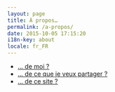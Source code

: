 ```yaml
---
layout: page
title: À propos…
permalink: /a-propos/
date: 2015-10-05 17:15:20
i18n-key: about
locale: fr_FR
---
```


* [… de moi ?](/a-propos/moi/)
* [… de ce que je veux partager ?](/a-propos/partage/)
* [… de ce site ?](/a-propos/site/)
